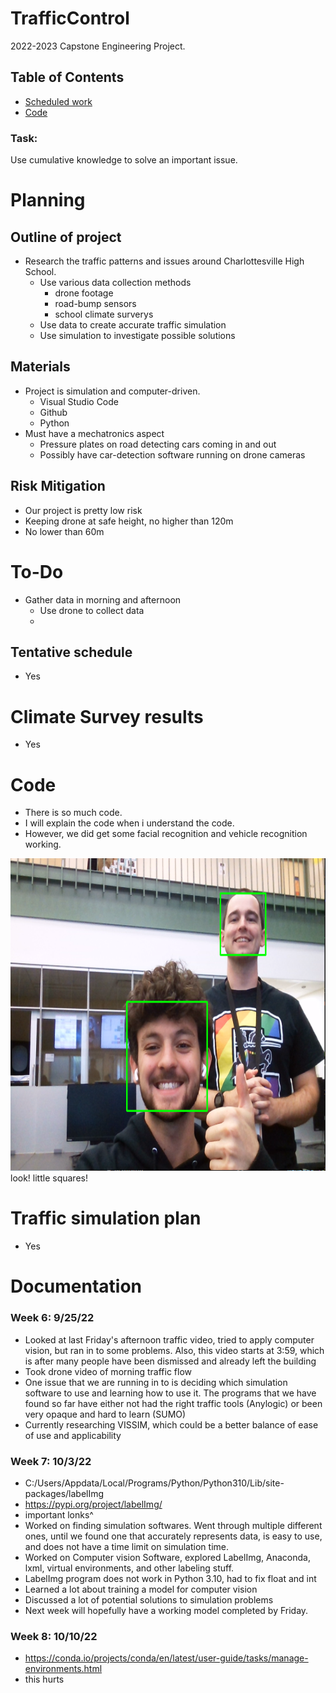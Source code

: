 # TrafficControl
2022-2023 Capstone Engineering Project. 

## Table of Contents
* [Scheduled work](#documentation)
* [Code](#Code)



### Task:
Use cumulative knowledge to solve an important issue.



# Planning
<ln>
  
## Outline of project
*  Research the traffic patterns and issues around Charlottesville High School.
    * Use various data collection methods
      * drone footage
      * road-bump sensors
      * school climate surverys
    * Use data to create accurate traffic simulation
    * Use simulation to investigate possible solutions


## Materials
* Project is  simulation and computer-driven.
  * Visual Studio Code
  * Github
  * Python
* Must have a mechatronics aspect
  * Pressure plates on road detecting cars coming in and out
  * Possibly have car-detection software running on drone cameras


## Risk Mitigation
* Our project is pretty low risk
* Keeping drone at safe height, no higher than 120m
* No lower than 60m

# To-Do
* Gather data in morning and afternoon
  * Use drone to collect data
  * 
## Tentative schedule
* Yes

# Climate Survey results
* Yes



# Code
* There is so much code.
* I will explain the code when i understand the code.
* However, we did get some facial recognition and vehicle recognition working.
<img src="Media/millerni.png" alt="alt text" width="600" height="500">
<br/>
look! little squares!


# Traffic simulation plan
* Yes


# Documentation

### Week 6: 9/25/22
* Looked at last Friday's afternoon traffic video, tried to apply computer vision, but ran in to some problems. Also, this video starts at 3:59, which is after many people have been dismissed and already left the building
* Took drone video of morning traffic flow
* One issue that we are running in to is deciding which simulation software to use and learning how to use it. The programs that we have found so far have either not had the right traffic tools (Anylogic) or been very opaque and hard to learn (SUMO)
* Currently researching VISSIM, which could be a better balance of ease of use and applicability

### Week 7: 10/3/22
* C:/Users/Appdata/Local/Programs/Python/Python310/Lib/site-packages/labelImg
* https://pypi.org/project/labelImg/
* important lonks^
* Worked on finding simulation softwares. Went through multiple different ones, until we found one that accurately represents data, is easy to use, and does not have a time limit on simulation time.
* Worked on Computer vision Software, explored LabelImg, Anaconda, lxml, virtual environments, and other labeling stuff. 
* LabelImg program does not work in Python 3.10, had to fix float and int
* Learned a lot about training a model for computer vision
* Discussed a lot of potential solutions to simulation problems
* Next week will hopefully have a working model completed by Friday. 



### Week 8: 10/10/22
* https://conda.io/projects/conda/en/latest/user-guide/tasks/manage-environments.html
* this hurts
